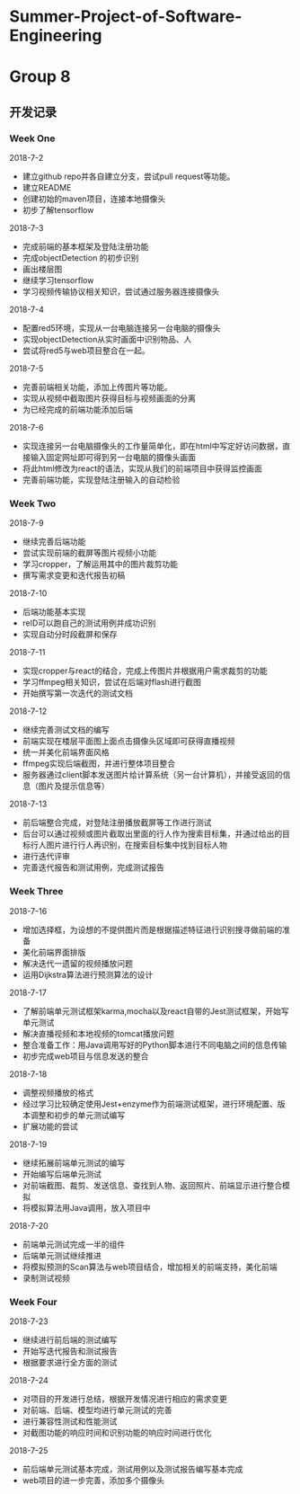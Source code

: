 # Summer-Project-of-Software-Engineering
# Group 8
## 开发记录
### Week One
2018-7-2
- 建立github repo并各自建立分支，尝试pull request等功能。
- 建立README
- 创建初始的maven项目，连接本地摄像头
- 初步了解tensorflow

2018-7-3
- 完成前端的基本框架及登陆注册功能
- 完成objectDetection 的初步识别
- 画出楼层图
- 继续学习tensorflow
- 学习视频传输协议相关知识，尝试通过服务器连接摄像头

2018-7-4
- 配置red5环境，实现从一台电脑连接另一台电脑的摄像头
- 实现objectDetection从实时画面中识别物品、人
- 尝试将red5与web项目整合在一起。

2018-7-5
- 完善前端相关功能，添加上传图片等功能。
- 实现从视频中截取图片获得目标与视频画面的分离
- 为已经完成的前端功能添加后端

2018-7-6
- 实现连接另一台电脑摄像头的工作量简单化，即在html中写定好访问数据，直接输入固定网址即可得到另一台电脑的摄像头画面
- 将此html修改为react的语法，实现从我们的前端项目中获得监控画面
- 完善前端功能，实现登陆注册输入的自动检验

### Week Two
2018-7-9
- 继续完善后端功能
- 尝试实现前端的截屏等图片视频小功能
- 学习cropper，了解运用其中的图片裁剪功能
- 撰写需求变更和迭代报告初稿

2018-7-10
- 后端功能基本实现
- reID可以跑自己的测试用例并成功识别
- 实现自动分时段截屏和保存

2018-7-11
- 实现cropper与react的结合，完成上传图片并根据用户需求裁剪的功能
- 学习ffmpeg相关知识，尝试在后端对flash进行截图
- 开始撰写第一次迭代的测试文档

2018-7-12
- 继续完善测试文档的编写
- 前端实现在楼层平面图上面点击摄像头区域即可获得直播视频
- 统一并美化前端界面风格
- ffmpeg实现后端截图，并进行整体项目整合
- 服务器通过client脚本发送图片给计算系统（另一台计算机），并接受返回的信息（图片及提示信息等）

2018-7-13
- 前后端整合完成，对登陆注册播放截屏等工作进行测试
- 后台可以通过视频或图片截取出里面的行人作为搜索目标集，并通过给出的目标行人图片进行行人再识别，在搜索目标集中找到目标人物
- 进行迭代评审
- 完善迭代报告和测试用例，完成测试报告

### Week Three
2018-7-16
- 增加选择框，为设想的不提供图片而是根据描述特征进行识别搜寻做前端的准备
- 美化前端界面排版
- 解决迭代一遗留的视频播放问题
- 运用Dijkstra算法进行预测算法的设计

2018-7-17
- 了解前端单元测试框架karma,mocha以及react自带的Jest测试框架，开始写单元测试
- 解决直播视频和本地视频的tomcat播放问题
- 整合准备工作：用Java调用写好的Python脚本进行不同电脑之间的信息传输
- 初步完成web项目与信息发送的整合

2018-7-18
- 调整视频播放的格式
- 经过学习比较确定使用Jest+enzyme作为前端测试框架，进行环境配置、版本调整和初步的单元测试编写
- 扩展功能的尝试

2018-7-19
- 继续拓展前端单元测试的编写
- 开始编写后端单元测试
- 对前端截图、裁剪、发送信息、查找到人物、返回照片、前端显示进行整合模拟
- 将模拟算法用Java调用，放入项目中

2018-7-20
- 前端单元测试完成一半的组件
- 后端单元测试继续推进
- 将模拟预测的Scan算法与web项目结合，增加相关的前端支持，美化前端
- 录制测试视频

### Week Four
2018-7-23
- 继续进行前后端的测试编写
- 开始写迭代报告和测试报告
- 根据要求进行全方面的测试

2018-7-24
- 对项目的开发进行总结，根据开发情况进行相应的需求变更
- 对前端、后端、模型均进行单元测试的完善
- 进行兼容性测试和性能测试
- 对截图功能的响应时间和识别功能的响应时间进行优化

2018-7-25
- 前后端单元测试基本完成，测试用例以及测试报告编写基本完成
- web项目的进一步完善，添加多个摄像头
